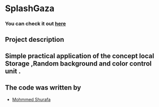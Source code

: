 # SplashGaza

### You can check it out [here](https://mohammedshorafa.github.io/SplashGaza/)

## Project description

## Simple practical application of the concept local Storage ,Random background and color control unit .

## The code was written by

- [Mohmmed Shurafa](https://github.com/MohammedShorafa)
